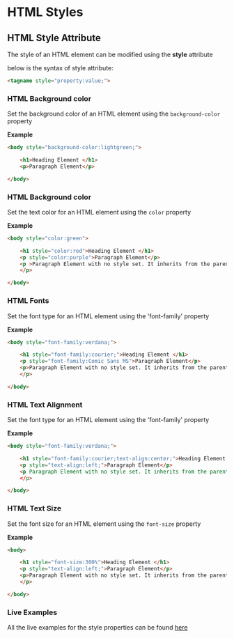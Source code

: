 # HTML Styles

## HTML Style Attribute

The style of an HTML element can be modified using the **style** attribute

below is the syntax of style attribute:

```html
<tagname style="property:value;">
```

### HTML Background color

Set the background color of an HTML element using the `background-color` property

**Example**

```html
<body style="background-color:lightgreen;">

    <h1>Heading Element </h1>
    <p>Paragraph Element</p>

</body>
```

### HTML Background color

Set the text color for an HTML element using the `color` property

**Example**

```html
<body style="color:green">

    <h1 style="color:red">Heading Element </h1>
    <p style="color:purple">Paragraph Element</p>
    <p >Paragraph Element with no style set. It inherits from the parent element
    </p>

</body>
```

### HTML Fonts

Set the font type for an HTML element using the 'font-family' property

**Example**

```html
<body style="font-family:verdana;">

    <h1 style="font-family:courier;">Heading Element </h1>
    <p style="font-family:Comic Sans MS">Paragraph Element</p>
    <p>Paragraph Element with no style set. It inherits from the parent element
    </p>

</body>
```

### HTML Text Alignment

Set the font type for an HTML element using the 'font-family' property

**Example**

```html
<body style="font-family:verdana;">

    <h1 style="font-family:courier;text-align:center;">Heading Element </h1>
    <p style="text-align:left;">Paragraph Element</p>
    <p Paragraph Element with no style set. It inherits from the parent elemen
    </p>

</body>
```

### HTML Text Size

Set the font size for an HTML element using the `font-size` property

**Example**

```html
<body>

    <h1 style="font-size:300%">Heading Element </h1>
    <p style="text-align:left;">Paragraph Element</p>
    <p>Paragraph Element with no style set. It inherits from the parent element
    </p>

</body>
```
### Live Examples

All the live examples for the style properties can be found [here](https://codepen.io/CostaIvo/project/editor/AOeBML#0)
